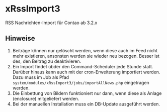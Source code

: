 # xRssImport3

RSS Nachrichten-Import für Contao ab 3.2.x


## Hinweise

1. Beiträge können nur gelöscht werden, wenn diese auch im Feed nicht mehr existieren, ansonsten werden sie wieder neu bezogen. Besser ist des, den Beitrag zu deaktivieren.
1. Ein Import findet übder den Command-Scheduler jede Stunde statt. Darüber hinaus kann auch mit der cron-Erweiterung importiert werden. Dazu muss im Job als Pfad ``system/modules/xRssImport3/jobs/importAllNews.php`` eingetragen werden.
1. Die Einbettung von Bildern funktioniert nur dann, wenn diese als Anlage (enclosure) mitgeliefert werden.
1. Bei der manuellen Installation muss ein DB-Update ausgeführt werden.
